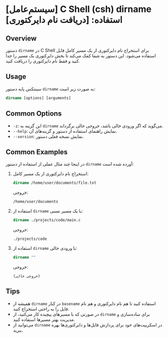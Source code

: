 # [سیستم‌عامل] C Shell (csh) dirname استفاده: [دریافت نام دایرکتوری]

## Overview
دستور `dirname` در C Shell برای استخراج نام دایرکتوری از یک مسیر کامل فایل استفاده می‌شود. این دستور به شما کمک می‌کند تا بخش دایرکتوری یک مسیر را جدا کنید و فقط نام دایرکتوری را دریافت کنید.

## Usage
سینتکس پایه دستور `dirname` به صورت زیر است:
```csh
dirname [options] [arguments]
```

## Common Options
- `-z`: این گزینه به `dirname` می‌گوید که اگر ورودی خالی باشد، خروجی خالی برگرداند.
- `--help`: نمایش راهنمای استفاده از دستور و گزینه‌های آن.
- `--version`: نمایش نسخه فعلی دستور.

## Common Examples
در اینجا چند مثال عملی از استفاده از دستور `dirname` آورده شده است:

1. استخراج نام دایرکتوری از یک مسیر کامل:
   ```csh
   dirname /home/user/documents/file.txt
   ```
   خروجی:
   ```
   /home/user/documents
   ```

2. استفاده از `dirname` با یک مسیر نسبی:
   ```csh
   dirname ./projects/code/main.c
   ```
   خروجی:
   ```
   ./projects/code
   ```

3. استفاده از `dirname` با ورودی خالی:
   ```csh
   dirname ""
   ```
   خروجی:
   ```
   (خروجی خالی)
   ```

## Tips
- همیشه از `dirname` در کنار `basename` استفاده کنید تا هم نام دایرکتوری و هم نام فایل را به راحتی استخراج کنید.
- در صورتی که با مسیرهای پیچیده کار می‌کنید، از `dirname` برای ساده‌سازی و مدیریت بهتر مسیرها استفاده کنید.
- می‌توانید از `dirname` در اسکریپت‌های خود برای پردازش فایل‌ها و دایرکتوری‌ها بهره ببرید.